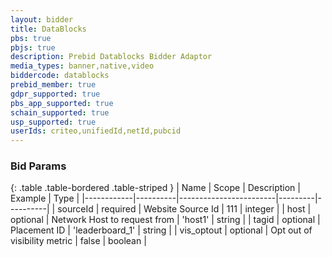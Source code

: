 ```yaml
---
layout: bidder
title: DataBlocks
pbs: true
pbjs: true
description: Prebid Datablocks Bidder Adaptor
media_types: banner,native,video
biddercode: datablocks
prebid_member: true
gdpr_supported: true
pbs_app_supported: true
schain_supported: true
usp_supported: true
userIds: criteo,unifiedId,netId,pubcid
---
```


### Bid Params

{: .table .table-bordered .table-striped }
| Name       | Scope    | Description            | Example | Type     |
|------------|----------|------------------------|---------|----------|
| sourceId | required | Website Source Id | 111 | integer |
| host | optional | Network Host to request from | 'host1' | string |
| tagid | optional | Placement ID | 'leaderboard_1' | string |
| vis_optout | optional | Opt out of visibility metric | false | boolean |
